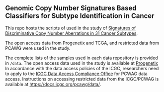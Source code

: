 ## Genomic Copy Number Signatures Based Classifiers for Subtype Identification in Cancer

This repo hosts the scripts of used in the study of [Signatures of Discriminative Copy Number Aberrations in 31 Cancer Subtypes](https://info.baudisgroup.org/publications/2020-12-18-publication-Bo-classifiers/).


The open access data from Progenetix and TCGA, and restricted data from PCAWG were used in the study.

The complete lists of the samples used in each data repository is provided in ```/data```.
The open access data used in the study is available at [Progenetix](https://progenetix.org/gao-2021-signatures/search/)
In accordance with the data access policies of the ICGC, researchers need to apply to the [ICGC Data Access Compliance Office](http://icgc.org/daco) for PCWAG data access. Instructions on accessing restricted data from the ICGC/PCWAG is available at https://docs.icgc.org/pcawg/data/.


